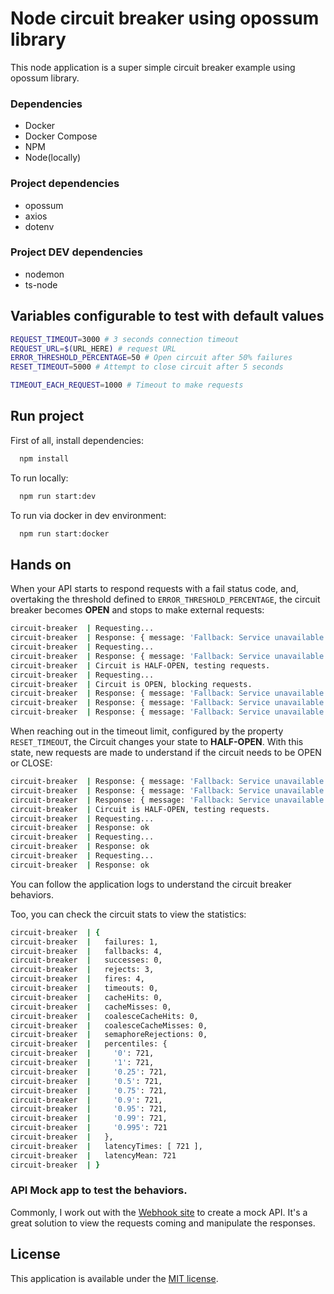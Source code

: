 # Node circuit breaker using opossum library
This node application is a super simple circuit breaker example using opossum library.

### Dependencies
* Docker
* Docker Compose
* NPM
* Node(locally)

### Project dependencies
* opossum
* axios
* dotenv

### Project DEV dependencies
* nodemon
* ts-node


## Variables configurable to test with default values

 ```bash
REQUEST_TIMEOUT=3000 # 3 seconds connection timeout
REQUEST_URL=$(URL_HERE) # request URL
ERROR_THRESHOLD_PERCENTAGE=50 # Open circuit after 50% failures
RESET_TIMEOUT=5000 # Attempt to close circuit after 5 seconds

TIMEOUT_EACH_REQUEST=1000 # Timeout to make requests 
```

## Run project

First of all, install dependencies:

```bash
  npm install
```

To run locally:

```bash
  npm run start:dev
```

To run via docker in dev environment:

```bash
  npm run start:docker
```

## Hands on 

When your API starts to respond requests with a fail status code, and, overtaking the threshold defined to `ERROR_THRESHOLD_PERCENTAGE`, the circuit breaker becomes **OPEN** and stops to make external requests:

```bash
circuit-breaker  | Requesting...
circuit-breaker  | Response: { message: 'Fallback: Service unavailable' }
circuit-breaker  | Requesting...
circuit-breaker  | Response: { message: 'Fallback: Service unavailable' }
circuit-breaker  | Circuit is HALF-OPEN, testing requests.
circuit-breaker  | Requesting...
circuit-breaker  | Circuit is OPEN, blocking requests.
circuit-breaker  | Response: { message: 'Fallback: Service unavailable' }
circuit-breaker  | Response: { message: 'Fallback: Service unavailable' }
circuit-breaker  | Response: { message: 'Fallback: Service unavailable' }
```

When reaching out in the timeout limit, configured by the property `RESET_TIMEOUT`, the Circuit changes your state to **HALF-OPEN**. With this state, new requests are made to understand if the circuit needs to be OPEN or CLOSE:

```bash
circuit-breaker  | Response: { message: 'Fallback: Service unavailable' }
circuit-breaker  | Response: { message: 'Fallback: Service unavailable' }
circuit-breaker  | Response: { message: 'Fallback: Service unavailable' }
circuit-breaker  | Circuit is HALF-OPEN, testing requests.
circuit-breaker  | Requesting...
circuit-breaker  | Response: ok
circuit-breaker  | Requesting...
circuit-breaker  | Response: ok
circuit-breaker  | Requesting...
circuit-breaker  | Response: ok
```

You can follow the application logs to understand the circuit breaker behaviors.

Too, you can check the circuit stats to view the statistics:

```bash
circuit-breaker  | {
circuit-breaker  |   failures: 1,
circuit-breaker  |   fallbacks: 4,
circuit-breaker  |   successes: 0,
circuit-breaker  |   rejects: 3,
circuit-breaker  |   fires: 4,
circuit-breaker  |   timeouts: 0,
circuit-breaker  |   cacheHits: 0,
circuit-breaker  |   cacheMisses: 0,
circuit-breaker  |   coalesceCacheHits: 0,
circuit-breaker  |   coalesceCacheMisses: 0,
circuit-breaker  |   semaphoreRejections: 0,
circuit-breaker  |   percentiles: {
circuit-breaker  |     '0': 721,
circuit-breaker  |     '1': 721,
circuit-breaker  |     '0.25': 721,
circuit-breaker  |     '0.5': 721,
circuit-breaker  |     '0.75': 721,
circuit-breaker  |     '0.9': 721,
circuit-breaker  |     '0.95': 721,
circuit-breaker  |     '0.99': 721,
circuit-breaker  |     '0.995': 721
circuit-breaker  |   },
circuit-breaker  |   latencyTimes: [ 721 ],
circuit-breaker  |   latencyMean: 721
circuit-breaker  | }
```

### API Mock app to test the behaviors.

Commonly, I work out with the [Webhook site](https://webhook.site/) to create a mock API. It's a great solution to view the requests coming and manipulate the responses. 

## License

This application is available under the
[MIT license](https://opensource.org/licenses/MIT).







  
